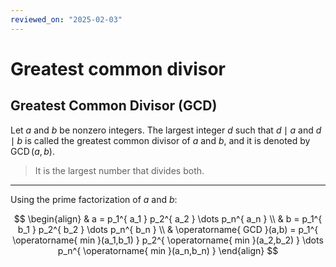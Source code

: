 ```yaml
---
reviewed_on: "2025-02-03"
---
```


# Greatest common divisor

## Greatest Common Divisor (GCD)

Let $a$ and $b$ be nonzero integers. The largest integer $d$ such that $d \mid a$ and $d \mid b$ is called the greatest common divisor of $a$ and $b$, and it is denoted by $\operatorname{ GCD }(a,b)$.

> It is the largest number that divides both.

---

Using the prime factorization of $a$ and $b$:

$$
\begin{align}
	& a = p_1^{ a_1 } p_2^{ a_2 } \dots p_n^{ a_n } \\
	& b = p_1^{ b_1 } p_2^{ b_2 } \dots p_n^{ b_n } \\
	& \operatorname{ GCD }(a,b) = p_1^{ \operatorname{ min }(a_1,b_1) } p_2^{ \operatorname{ min }(a_2,b_2) } \dots p_n^{ \operatorname{ min }(a_n,b_n) }
\end{align}
$$
